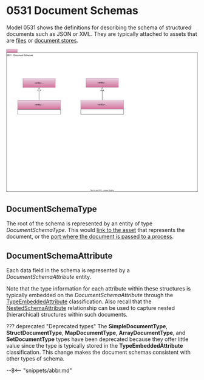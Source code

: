 <!-- SPDX-License-Identifier: CC-BY-4.0 -->
<!-- Copyright Contributors to the ODPi Egeria project. -->

# 0531 Document Schemas

Model 0531 shows the definitions for describing the schema of structured documents such as JSON or XML.  They are typically attached to assets that are [files](/types/2/0220-Files-and-Folders) or [document stores](/types/2/0221-Document-Stores).

![UML](0531-Document-Schemas.svg)

## DocumentSchemaType

The root of the schema is represented by an entity of type *DocumentSchemaType*.  This would [link to the asset](/types/5/0503-Asset-Schema) that represents the document, or the [port where the document is passed to a process](/types/5/0520-Process-Schemas).

## DocumentSchemaAttribute

Each data field in the schema is represented by a *DocumentSchemaAttribute* entity.  

Note that the type information for each attribute within these structures is typically embedded on the *DocumentSchemaAttribute* through the [TypeEmbeddedAttribute](/types/5/0505-Schema-Attributes) classification. Also recall that the [NestedSchemaAttribute](/types/5/0505-Schema-Attributes) relationship can be used to capture nested (hierarchical) structures within such documents.




??? deprecated "Deprecated types"
    The **SimpleDocumentType**, **StructDocumentType**, **MapDocumentType**, **ArrayDocumentType**, and **SetDocumentType** types have been deprecated because they   offer little value since the type is typically stored in the **TypeEmbeddedAttribute** classification. This change makes the document schemas consistent with other types of schema.

--8<-- "snippets/abbr.md"
